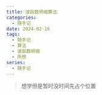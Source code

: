 ```yaml
---
title: 波函数坍缩算法
categories:
  - 随手记
date: 2024-02-16
tags:
  - 随手记
  - 算法
  - 波函数坍缩
  - 所想
series:
  - 随手记
---
```


>想学但是暂时没时间先占个位置

